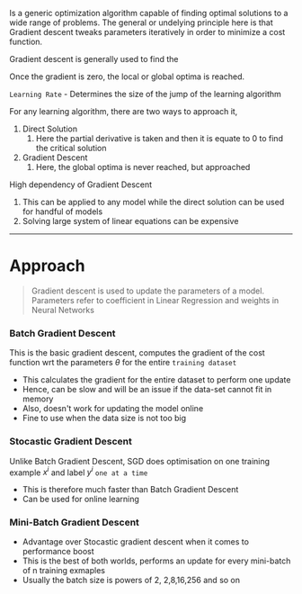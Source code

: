 Is a generic optimization algorithm capable of finding optimal solutions to a wide range of problems. The general or undelying principle here is that Gradient descent tweaks parameters iteratively in order to minimize a cost function.

Gradient descent is generally used to find the 

Once the gradient is zero, the local or global optima is reached.

`Learning Rate` - Determines the size of the jump of the learning algorithm

For any learning algorithm, there are two ways to approach it,
1. Direct Solution
	1. Here the partial derivative is taken and then it is equate to 0 to find the critical solution
2. Gradient Descent
	1. Here, the global optima is never reached, but approached

High dependency of Gradient Descent
1. This can be applied to any model while the direct solution can be used for handful of models
2. Solving large system of linear equations can be expensive

---
# Approach
> Gradient descent is used to update the parameters of a model. Parameters refer to coefficient in Linear Regression and weights in Neural Networks

### Batch Gradient Descent

This is the basic gradient descent, computes the gradient of the cost function wrt the parameters $\theta$ for the entire `training dataset`
- This calculates the gradient for the entire dataset to perform one update
- Hence, can be slow and will be an issue if the data-set cannot fit in memory
- Also, doesn't work for updating the model online
- Fine to use when the data size is not too big


### Stocastic Gradient Descent

Unlike Batch Gradient Descent, SGD does optimisation on one training example $x^i$ and label $y^i$ `one at a time`
- This is therefore much faster than Batch Gradient Descent
- Can be used for online learning

### Mini-Batch Gradient Descent
- Advantage over Stocastic gradient descent when it comes to performance boost
- This is the best of both worlds, performs an update for every mini-batch of n training exmaples
- Usually the batch size is powers of 2, 2,8,16,256 and so on


